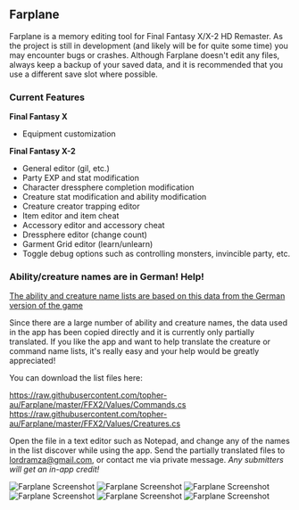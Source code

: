 ## Farplane
Farplane is a memory editing tool for Final Fantasy X/X-2 HD Remaster. As the project is still in development (and likely will
be for quite some time) you may encounter bugs or crashes. Although Farplane doesn't edit any files, always keep a backup of your saved data, and it is recommended that you use a different save slot where possible.

### Current Features

**Final Fantasy X**
- Equipment customization

**Final Fantasy X-2**
- General editor (gil, etc.)
- Party EXP and stat modification
- Character dressphere completion modification
- Creature stat modification and ability modification
- Creature creator trapping editor
- Item editor and item cheat
- Accessory editor and accessory cheat
- Dressphere editor (change count)
- Garment Grid editor (learn/unlearn)
- Toggle debug options such as controlling monsters, invincible party, etc.

### Ability/creature names are in German! Help!

[The ability and creature name lists are based on this data from the German version of the game](http://www.ultimate-cheatz.de/codebase/daten.php?system=ps2&act=spiel&id=915)

Since there are a large number of ability and creature names, the data used in the app has been copied directly and it is currently only partially translated. If you like the app and want to help translate the creature or command name lists, it's really easy and your help would be greatly appreciated!

You can download the list files here:

https://raw.githubusercontent.com/topher-au/Farplane/master/FFX2/Values/Commands.cs
https://raw.githubusercontent.com/topher-au/Farplane/master/FFX2/Values/Creatures.cs

Open the file in a text editor such as Notepad, and change any of the names in the list discover while using the app.
Send the partially translated files to lordramza@gmail.com, or contact me via private message. *Any submitters will get an in-app credit!*

![Farplane Screenshot](http://i.imgur.com/NJj2oxj.png)
![Farplane Screenshot](http://i.imgur.com/0RY4Fj5.png)
![Farplane Screenshot](http://i.imgur.com/dySMiUi.png)
![Farplane Screenshot](http://i.imgur.com/EmRer1K.png)
![Farplane Screenshot](http://i.imgur.com/E92tr4n.png)
![Farplane Screenshot](http://i.imgur.com/i0KgfWw.png)
